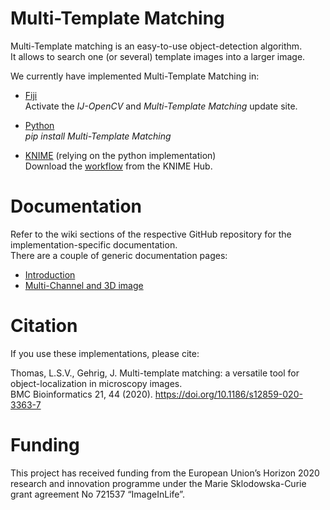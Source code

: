 # Multi-Template Matching
Multi-Template matching is an easy-to-use object-detection algorithm.  
It allows to search one (or several) template images into a larger image.

We currently have implemented Multi-Template Matching in:

- [Fiji](https://github.com/multi-template-matching/MultiTemplateMatching-Fiji)  
Activate the _IJ-OpenCV_ and _Multi-Template Matching_ update site.  

- [Python](https://github.com/multi-template-matching/MultiTemplateMatching-Python)  
_pip install Multi-Template Matching_

- [KNIME](https://github.com/multi-template-matching/MultiTemplateMatching-KNIME) (relying on the python implementation)  
Download the [workflow](https://hub.knime.com/l.thomas/spaces/Public/latest/Multi-Template%20Matching) from the KNIME Hub.

# Documentation
Refer to the wiki sections of the respective GitHub repository for the implementation-specific documentation.  
There are a couple of generic documentation pages:
- [Introduction](https://multi-template-matching.github.io/Multi-Template-Matching/doc/explanations)
- [Multi-Channel and 3D image](https://multi-template-matching.github.io/Multi-Template-Matching/doc/multichannel)


# Citation
If you use these implementations, please cite:
  
Thomas, L.S.V., Gehrig, J. Multi-template matching: a versatile tool for object-localization in microscopy images.   
BMC Bioinformatics 21, 44 (2020). https://doi.org/10.1186/s12859-020-3363-7

# Funding
This project has received funding from the European Union’s Horizon 2020 research and innovation programme under the Marie Sklodowska-Curie grant agreement No 721537 “ImageInLife”.
